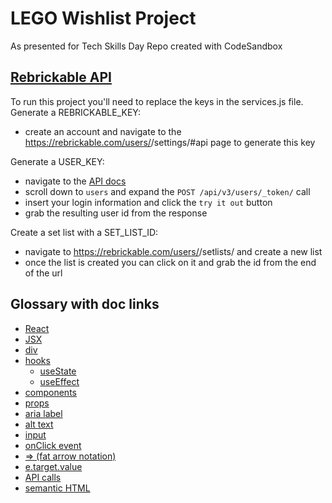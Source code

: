# LEGO Wishlist Project
As presented for Tech Skills Day
Repo created with CodeSandbox

## [Rebrickable API](https://rebrickable.com/api/v3/docs/?key=0c63c509a98ed0afe5dfb6730310b8cb)

To run this project you'll need to replace the keys in the services.js file.
Generate a REBRICKABLE_KEY:
- create an account and navigate to the https://rebrickable.com/users/<username>/settings/#api page to generate this key

Generate a USER_KEY:
- navigate to the [API docs](https://rebrickable.com/api/v3/docs/?key=0c63c509a98ed0afe5dfb6730310b8cb)
- scroll down to `users` and expand the `POST /api/v3/users/_token/` call
- insert your login information and click the `try it out` button
- grab the resulting user id from the response

Create a set list with a SET_LIST_ID:
- navigate to https://rebrickable.com/users/<username>/setlists/ and create a new list
- once the list is created you can click on it and grab the id from the end of the url

## Glossary with doc links
- [React](https://react.dev/learn)
- [JSX](https://react.dev/learn/writing-markup-with-jsx)
- [div](https://developer.mozilla.org/en-US/docs/Web/HTML/Element/div)
- [hooks](https://react.dev/learn#using-hooks)
  - [useState](https://react.dev/reference/react/useState)
  - [useEffect](https://react.dev/reference/react/useEffect)
- [components](https://react.dev/learn#components)
- [props](https://react.dev/learn/passing-props-to-a-component)
- [aria label](https://developer.mozilla.org/en-US/docs/Web/Accessibility/ARIA/Attributes/aria-label)
- [alt text](https://developer.mozilla.org/en-US/docs/Web/API/HTMLImageElement/alt) 
- [input](https://developer.mozilla.org/en-US/docs/Web/HTML/Element/input)
- [onClick event](https://react.dev/learn#responding-to-events)
- [=> (fat arrow notation)](https://developer.mozilla.org/en-US/docs/Web/JavaScript/Reference/Functions/Arrow_functions)
- [e.target.value](https://developer.mozilla.org/en-US/docs/Web/API/Event/target)
- [API calls](https://www.gravitee.io/blog/understanding-api-call#:~:text=An%20API%20call%20is%20a,direction%20for%20managing%20and%20storage.)
- [semantic HTML](https://developer.mozilla.org/en-US/docs/Learn/HTML/Introduction_to_HTML/HTML_text_fundamentals)


